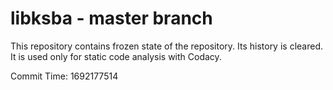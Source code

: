 # libksba - master branch

This repository contains frozen state of the repository.
Its history is cleared. It is used only for static code
analysis with Codacy.

Commit Time: 1692177514
